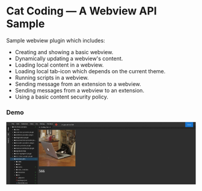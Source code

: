 # Cat Coding — A Webview API Sample

Sample webview plugin which includes:

- Creating and showing a basic webview.
- Dynamically updating a webview's content.
- Loading local content in a webview.
- Loading local tab-icon which depends on the current theme.
- Running scripts in a webview.
- Sending message from an extension to a webview.
- Sending messages from a webview to an extension.
- Using a basic content security policy.

### Demo

![Cat Coding Demo](demo.gif)